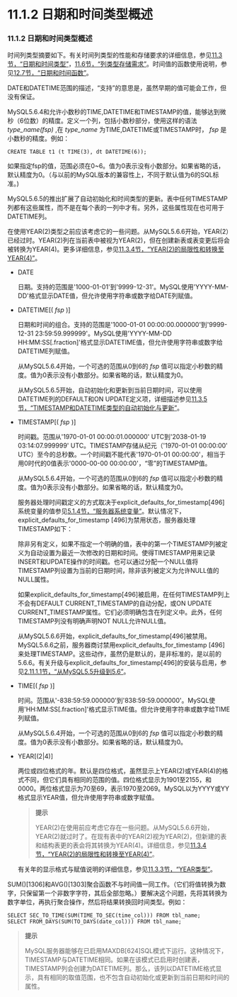 # 11.1.2 日期和时间类型概述

### 11.1.2 日期和时间类型概述

时间列类型摘要如下。有关时间列类型的性能和存储要求的详细信息，参见[11.3节，“日期和时间类型”][11.03.00]，[11.6节，“列类型存储需求”][11.06.00]。时间值的函数使用说明，参见[12.7节，“日期和时间函数”][12.07.00]。

DATE和DATETIME范围的描述，“支持”的意思是，虽然早期的值可能会工作，但没有保证。

MySQL5.6.4和允许小数秒的TIME,DATETIME和TIMESTAMP的值，能够达到微秒（6位数）的精度。定义一个列，包括小数秒部分，使用这样的语法*type\_name(fsp)* ,在 *type\_name* 为TIME,DATETIME或TIMESTAMP时， *fsp* 是小数秒的精度。例如：

```
CREATE TABLE t1 (t TIME(3), dt DATETIME(6));
```

如果指定fsp的值，范围必须在0~6。值为0表示没有小数部分。如果省略的话，默认精度为0。（与以前的MySQL版本的兼容性上，不同于默认值为6的SQL标准。)

MySQL5.6.5的推出扩展了自动初始化和时间类型的更新。表中任何TIMESTAMP列都有这些属性，而不是在每个表的一列中才有。另外，这些属性现在也可用于DATETIME列。

在使用YEAR(2)类型之前应该考虑它的一些问题。从MySQL5.6.6开始，YEAR(2）已经过时。YEAR(2)列在当前表中被视为YEAR(2)，但在创建新表或表变更后将会被转换为YEAR(4)。更多详细信息，参见[11.3.4节，“YEAR(2)的局限性和转换至YEAR(4)”][11.03.04]。

* DATE

    日期。支持的范围是'1000-01-01'到'9999-12-31'。MySQL使用'YYYY-MM-DD'格式显示DATE值，但允许使用字符串或数字给DATE列赋值。

* DATETIME[( *fsp* )]

    日期和时间的组合。支持的范围是'1000-01-01 00:00:00.000000'到'9999-12-31 23:59:59.999999'。MySQL使用'YYYY-MM-DD HH:MM:SS[.fraction]'格式显示DATETIME值，但允许使用字符串或数字给DATETIME列赋值。

    从MySQL5.6.4开始，一个可选的范围从0到6的 *fsp* 值可以指定小秒数的精度。值为0表示没有小数部分。如果省略的话，默认精度为0。

    从MySQL5.6.5开始，自动初始化和更新到当前日期时间，可以使用DATETIME列的DEFAULT和ON UPDATE定义项，详细描述参见[11.3.5节，“TIMESTAMP和DATETIME类型的自动初始化与更新”][11.03.05]。

* TIMESTAMP[( *fsp* )]

    时间戳。范围从'1970-01-01 00:00:01.000000' UTC到'2038-01-19 03:14:07.999999' UTC。TIMESTAMP存储从纪元（'1970-01-01 00:00:00' UTC）至今的总秒数。一个时间戳不能代表'1970-01-01 00:00:00'，相当于用0时代的0值表示'0000-00-00 00:00:00'，“零”的TIMESTAMP值。

    从MySQL5.6.4开始，一个可选的范围从0到6的 *fsp* 值可以指定小秒数的精度。值为0表示没有小数部分。如果省略的话，默认精度为0。

    服务器处理时间戳定义的方式取决于explicit\_defaults\_for\_timestamp[496]系统变量的值参见[5.1.4节，“服务器系统变量”][05.01.04]。默认情况下， explicit\_defaults\_for\_timestamp [496]为禁用状态，服务器处理TIMESTAMP如下：

    除非另有定义，如果不指定一个明确的值，表中的第一个TIMESTAMP列被定义为自动设置为最近一次修改的日期和时间。使得TIMESTAMP用来记录INSERT和UPDATE操作的时间戳。也可以通过分配一个NULL值将TIMESTAMP列设置为当前的日期时间，除非该列被定义为允许NULL值的NULL属性。


    如果explicit\_defaults\_for\_timestamp[496]被启用，在任何TIMESTAMP列上不会有DEFAULT CURRENT\_TIMESTAMP的自动分配，或ON UPDATE CURRENT\_TIMESTAMP属性。它们必须明确包含在列定义中。此外，任何TIMESTAMP列没有明确声明NOT NULL允许NULL值。

    从MySQL5.6.6开始，explicit\_defaults\_for\_timestamp[496]被禁用。MySQL5.6.6之前，服务器商讨禁用explicit\_defaults\_for\_timestamp [496]来处理TIMESTAMP。这些动作，虽然仍是默认的，是非标准的，是以前的5.6.6。有关升级与explicit\_defaults\_for\_timestamp[496]的安装与启用，参见[2.11.1.1节，“从MySQL5.5升级到5.6”][02.11.01.01]。

* TIME[( *fsp* )]

    时间。范围从'-838:59:59.000000'到'838:59:59.000000'。MySQL使用'HH:MM:SS[.fraction]'格式显示TIME值。但允许使用字符串或数字给TIME列赋值。

    从MySQL5.6.4开始，一个可选的范围从0到6的 *fsp* 值可以指定小秒数的精度。值为0表示没有小数部分。如果省略的话，默认精度为0。

* YEAR[(2|4)]

    两位或四位格式的年。默认是四位格式，虽然显示上YEAR(2)或YEAR(4)的格式不同，但它们具有相同的范围的值。四位格式显示为1901至2155，和0000。两位格式显示为70至69，表示1970至2069。MySQL以为YYYY或YY格式显示YEAR值，但允许使用字符串或数字赋值。

    > **提示**
    > 
    > YEAR(2)在使用前应考虑它存在一些问题。从MySQL5.6.6开始，YEAR(2)就过时了。在现有表中的YEAR(2)视为YEAR(2)，但新建的表和结构表更的表会将其转换为YEAR(4)。详细信息，参见[11.3.4节，“YEAR(2)的局限性和转换至YEAR(4)”][11.03.04]。

    有关年的显示格式与赋值说明的详细信息，参见[11.3.3节，“YEAR类型”][11.03.03]。

SUM()[1306]和AVG()[1303]聚合函数不与时间值一同工作。（它们将值转换为数字，只保留第一个非数字字符，其后全部忽略。）要解决这个问题，先将其转换为数字单位，再执行聚合操作，然后将结果转换回时间类型。例如：

```
SELECT SEC_TO_TIME(SUM(TIME_TO_SEC(time_col))) FROM tbl_name;
SELECT FROM_DAYS(SUM(TO_DAYS(date_col))) FROM tbl_name;
```

> **提示**
> 
> MySQL服务器能够在已启用MAXDB[624]SQL模式下运行。这种情况下，TIMESTAMP与DATETIME相同。如果在该模式已启用时创建表，TIMESTAMP列会创建为DATETIME列。那么，该列以DATETIME格式显示，具有相同的取值范围，也不包含自动初始化或更新到当前日期和时间的属性。


[11.03.00]: 11.03.00_Date_and_Time_Types.md
[11.03.03]: 11.03.03_The_YEAR_Type.md
[11.03.04]: 11.03.04_YEAR2_Limitations_and_Migrating_to_YEAR4.md
[11.03.05]: 11.03.05_Automatic_Initialization_and_Updating_for_TIMESTAMP_and_DATETIME.md
[11.06.00]: 11.06.00_Data_Type_Storage_Requirements.md
[12.07.00]: ../Chapter_12/12.07.00_Date_and_Time_Functions.md
[05.01.04]: ../Chapter_05/05.01.04_Server_System_Variables.md
[02.11.01.01]: ../Chapter_02/02.11.01_Upgrading_MySQL.md#02.11.01.01